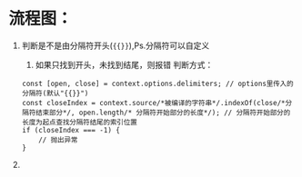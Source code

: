 # 流程图：
1. 判断是不是由分隔符开头(`{{}}`),Ps.分隔符可以自定义
    1. 如果只找到开头，未找到结尾，则报错
    判断方式：
    ```JS
    const [open, close] = context.options.delimiters; // options里传入的分隔符(默认"{{}}")
    const closeIndex = context.source/*被编译的字符串*/.indexOf(close/*分隔符结束部分*/, open.length/* 分隔符开始部分的长度*/); // 分隔符开始部分的长度为起点查找分隔符结尾的索引位置
    if (closeIndex === -1) {
        // 抛出异常
    }
    ```

2. 